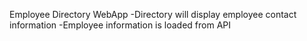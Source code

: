 Employee Directory WebApp
-Directory will display employee contact information
-Employee information is loaded from API